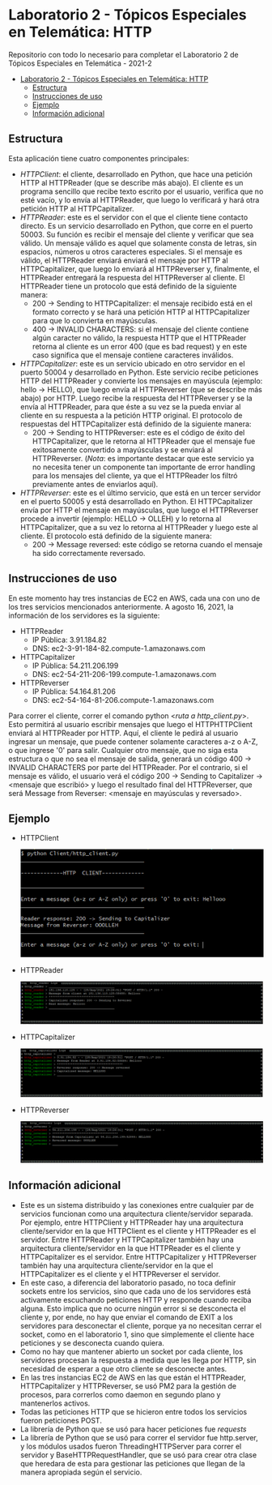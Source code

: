 # Laboratorio 2 - Tópicos Especiales en Telemática: HTTP
Repositorio con todo lo necesario para completar el Laboratorio 2 de Tópicos Especiales en Telemática - 2021-2

- [Laboratorio 2 - Tópicos Especiales en Telemática: HTTP](#laboratorio-2---tópicos-especiales-en-telemática-http)
  - [Estructura](#estructura)
  - [Instrucciones de uso](#instrucciones-de-uso)
  - [Ejemplo](#ejemplo)
  - [Información adicional](#información-adicional)

## Estructura
Esta aplicación tiene cuatro componentes principales:
* *HTTPClient*: el cliente, desarrollado en Python, que hace una petición HTTP al HTTPReader (que se describe más abajo). El cliente es un programa sencillo que recibe texto escrito por el usuario, verifica que no esté vacío, y lo envía al HTTPReader, que luego lo verificará y hará otra petición HTTP al HTTPCapitalizer.
* *HTTPReader*: este es el servidor con el que el cliente tiene contacto directo. Es un servicio desarrollado en Python, que corre en el puerto 50003. Su función es recibir el mensaje del cliente y verificar que sea válido. Un mensaje válido es aquel que solamente consta de letras, sin espacios, números u otros caracteres especiales. Si el mensaje es válido, el HTTPReader enviará enviará el mensaje por HTTP al HTTPCapitalizer, que luego lo enviará al HTTPReverser y, finalmente, el HTTPReader entregará la respuesta del HTTPReverser al cliente. El HTTPReader tiene un protocolo que está definido de la siguiente manera:
  * 200 -> Sending to HTTPCapitalizer: el mensaje recibido está en el formato correcto y se hará una petición HTTP al HTTPCapitalizer para que lo convierta en mayúsculas.
  * 400 -> INVALID CHARACTERS: si el mensaje del cliente contiene algún caracter no válido, la respuesta HTTP que el HTTPReader retorna al cliente es un error 400 (que es bad request) y en este caso significa que el mensaje contiene caracteres inválidos.
* *HTTPCapitalizer*: este es un servicio ubicado en otro servidor en el puerto 50004 y desarrollado en Python. Este servicio recibe peticiones HTTP del HTTPReader y convierte los mensajes en mayúscula (ejemplo: hello -> HELLO), que luego envía al HTTPReverser (que se describe más abajo) por HTTP. Luego recibe la respuesta del HTTPReverser y se la envía al HTTPReader, para que éste a su vez se la pueda enviar al cliente en su respuesta a la petición HTTP original. El protocolo de respuestas del HTTPCapitalizer está definido de la siguiente manera:
  * 200 -> Sending to HTTPReverser: este es el código de éxito del HTTPCapitalizer, que le retorna al HTTPReader que el mensaje fue exitosamente convertido a mayúsculas y se enviará al HTTPReverser. (_Nota_: es importante destacar que este servicio ya no necesita tener un componente tan importante de error handling para los mensajes del cliente, ya que el HTTPReader los filtró previamente antes de enviarlos aquí).
* *HTTPReverser*: este es el último servicio, que está en un tercer servidor en el puerto 50005 y está desarrollado en Python. El HTTPCapitalizer envía por HTTP el mensaje en mayúsculas, que luego el HTTPReverser procede a invertir (ejemplo: HELLO -> OLLEH) y lo retorna al HTTPCapitalizer, que a su vez lo retorna al HTTPReader y luego este al cliente. El protocolo está definido de la siguiente manera:
  * 200 -> Message reversed: este código se retorna cuando el mensaje ha sido correctamente reversado.

## Instrucciones de uso
En este momento hay tres instancias de EC2 en AWS, cada una con uno de los tres servicios mencionados anteriormente. A agosto 16, 2021, la información de los servidores es la siguiente:
* HTTPReader
  * IP Pública: 3.91.184.82
  * DNS: ec2-3-91-184-82.compute-1.amazonaws.com
* HTTPCapitalizer
  * IP Pública: 54.211.206.199
  * DNS: ec2-54-211-206-199.compute-1.amazonaws.com
* HTTPReverser
  * IP Pública: 54.164.81.206
  * DNS: ec2-54-164-81-206.compute-1.amazonaws.com

Para correr el cliente, correr el comando python \<_ruta a http_client.py_\>. Esto permitirá al usuario escribir mensajes que luego el HTTPHTTPClient enviará al HTTPReader por HTTP. Aquí, el cliente le pedirá al usuario ingresar un mensaje, que puede contener solamente caracteres a-z o A-Z, o que ingrese '0' para salir. Cualquier otro mensaje, que no siga esta estructura o que no sea el mensaje de salida, generará un código 400 -> INVALID CHARACTERS por parte del HTTPReader. Por el contrario, si el mensaje es válido, el usuario verá el código 200 -> Sending to Capitalizer -> \<mensaje que escribió\> y luego el resultado final del HTTPReverser, que será Message from Reverser: \<mensaje en mayúsculas y reversado\>.

## Ejemplo

* HTTPClient

  ![plot](Example%20Images/client-example.png)

* HTTPReader
  
  ![plot](Example%20Images/reader-example.png)

* HTTPCapitalizer
  
  ![plot](Example%20Images/capitalizer-example.png)

* HTTPReverser
  
  ![plot](Example%20Images/reverser-example.png)


## Información adicional

* Este es un sistema distribuido y las conexiones entre cualquier par de servicios funcionan como una arquitectura cliente/servidor separada. Por ejemplo, entre HTTPClient y HTTPReader hay una arquitectura cliente/servidor en la que HTTPClient es el cliente y HTTPReader es el servidor. Entre HTTPReader y HTTPCapitalizer también hay una arquitectura cliente/servidor en la que HTTPReader es el cliente y HTTPCapitalizer es el servidor. Entre HTTPCapitalizer y HTTPReverser también hay una arquitectura cliente/servidor en la que el HTTPCapitalizer es el cliente y el HTTPReverser el servidor.
* En este caso, a diferencia del laboratorio pasado, no toca definir sockets entre los servicios, sino que cada uno de los servidores está activamente escuchando peticiones HTTP y responde cuando reciba alguna. Esto implica que no ocurre ningún error si se desconecta el cliente y, por ende, no hay que enviar el comando de EXIT a los servidores para desconectar el cliente, porque ya no necesitan cerrar el socket, como en el laboratorio 1, sino que simplemente el cliente hace peticiones y se desconecta cuando quiera.
* Como no hay que mantener abierto un socket por cada cliente, los servidores procesan la respuesta a medida que les llega por HTTP, sin necesidad de esperar a que otro cliente se desconecte antes.
* En las tres instancias EC2 de AWS en las que están el HTTPReader, HTTPCapitalizer y HTTPReverser, se usó PM2 para la gestión de procesos, para correrlos como daemon en segundo plano y mantenerlos activos.
* Todas las peticiones HTTP que se hicieron entre todos los servicios fueron peticiones POST.
* La librería de Python que se usó para hacer peticiones fue _requests_
* La librería de Python que se usó para correr el servidor fue http.server, y los módulos usados fueron ThreadingHTTPServer para correr el servidor y BaseHTTPRequestHandler, que se usó para crear otra clase que heredara de esta para gestionar las peticiones que llegan de la manera apropiada según el servicio.
